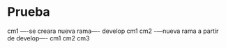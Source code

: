 # Prueba
cm1
—-se creara nueva rama—-
develop
cm1
cm2
-—nueva rama a partir de develop—-
cm1
cm2
cm3